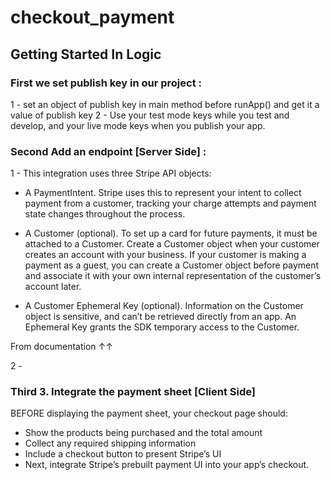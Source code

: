 # checkout_payment


## Getting Started In Logic 

### First we set publish key in our project :

1 - set an object of publish key in main method before runApp() and get it a value of publish key
2 - Use your test mode keys while you test and develop, and your live mode keys when you publish your app.  

### Second Add an endpoint [Server Side] :

1 - This integration uses three Stripe API objects:

- A PaymentIntent. Stripe uses this to represent your intent to collect payment from a customer, tracking your charge attempts and payment state changes throughout the process.

- A Customer (optional). To set up a card for future payments, it must be attached to a Customer. Create a Customer object when your customer creates an account with your business. If your customer is making a payment as a guest, you can create a Customer object before payment and associate it with your own internal representation of the customer’s account later.

- A Customer Ephemeral Key (optional). Information on the Customer object is sensitive, and can’t be retrieved directly from an app. An Ephemeral Key grants the SDK temporary access to the Customer.

From documentation ↑↑

2 - 


### Third 3. Integrate the payment sheet [Client Side]

 BEFORE displaying the payment sheet, your checkout page should:

- Show the products being purchased and the total amount
- Collect any required shipping information
- Include a checkout button to present Stripe’s UI
- Next, integrate Stripe’s prebuilt payment UI into your app’s checkout.



